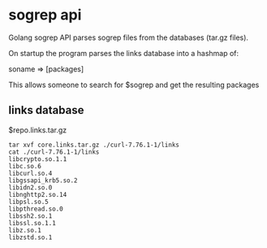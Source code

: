# sogrep api

Golang sogrep API parses sogrep files from the databases (tar.gz files).

On startup the program parses the links database into a hashmap of:

soname => [packages]

This allows someone to search for $sogrep and get the resulting packages

## links database

$repo.links.tar.gz

```
tar xvf core.links.tar.gz ./curl-7.76.1-1/links
cat ./curl-7.76.1-1/links
libcrypto.so.1.1
libc.so.6
libcurl.so.4
libgssapi_krb5.so.2
libidn2.so.0
libnghttp2.so.14
libpsl.so.5
libpthread.so.0
libssh2.so.1
libssl.so.1.1
libz.so.1
libzstd.so.1
```
